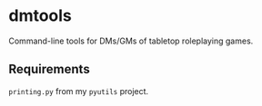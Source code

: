 # dmtools
Command-line tools for DMs/GMs of tabletop roleplaying games.

## Requirements
`printing.py` from my `pyutils` project.
